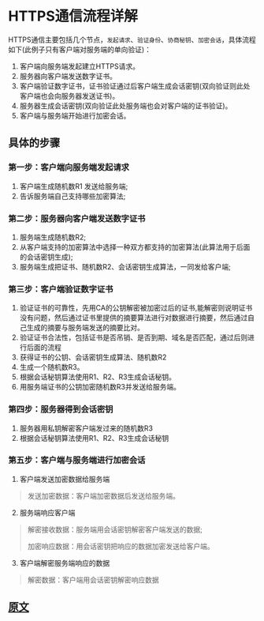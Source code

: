 # HTTPS通信流程详解

HTTPS通信主要包括几个节点，`发起请求`、`验证身份`、`协商秘钥`、`加密会话`，具体流程如下(此例子只有客户端对服务端的单向验证)：

1. 客户端向服务端发起建立HTTPS请求。
2. 服务器向客户端发送数字证书。
3. 客户端验证数字证书，证书验证通过后客户端生成会话密钥(双向验证则此处客户端也会向服务器发送证书)。
4. 服务器生成会话密钥(双向验证此处服务端也会对客户端的证书验证)。
5. 客户端与服务端开始进行加密会话。

## 具体的步骤

### 第一步：客户端向服务端发起请求

1. 客户端生成随机数R1 发送给服务端;
2. 告诉服务端自己支持哪些加密算法;

### 第二步：服务器向客户端发送数字证书

1. 服务端生成随机数R2;
2. 从客户端支持的加密算法中选择一种双方都支持的加密算法(此算法用于后面的会话密钥生成);
3. 服务端生成把证书、随机数R2、会话密钥生成算法，一同发给客户端;

### 第三步：客户端验证数字证书

1. 验证证书的可靠性，先用CA的公钥解密被加密过后的证书,能解密则说明证书没有问题，然后通过证书里提供的摘要算法进行对数据进行摘要，然后通过自己生成的摘要与服务端发送的摘要比对。
2. 验证证书合法性，包括证书是否吊销、是否到期、域名是否匹配，通过后则进行后面的流程
3. 获得证书的公钥、会话密钥生成算法、随机数R2
4. 生成一个随机数R3。
5. 根据会话秘钥算法使用R1、R2、R3生成会话秘钥。
6. 用服务端证书的公钥加密随机数R3并发送给服务端。

### 第四步：服务器得到会话密钥

1. 服务器用私钥解密客户端发过来的随机数R3
2. 根据会话秘钥算法使用R1、R2、R3生成会话秘钥

### 第五步：客户端与服务端进行加密会话

1. 客户端发送加密数据给服务端

> 发送加密数据：客户端加密数据后发送给服务端。

2. 服务端响应客户端

> 解密接收数据：服务端用会话密钥解密客户端发送的数据;
>
> 加密响应数据：用会话密钥把响应的数据加密发送给客户端。

3. 客户端解密服务端响应的数据

> 解密数据：客户端用会话密钥解密响应数据

## [原文](https://www.safedog.cn/news.html?id=5032)